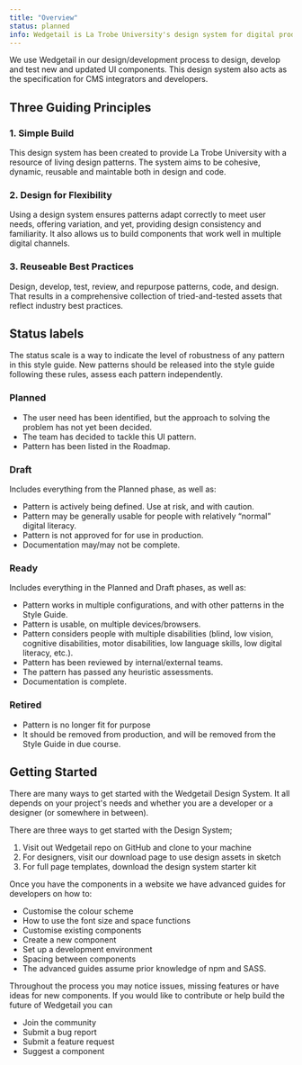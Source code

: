 ```yaml
---
title: "Overview"
status: planned
info: Wedgetail is La Trobe University's design system for digital products and experiences. With the La Trobe Design Language as its foundation, the system consists of working code, design tools and resources,  human interface guidelines, and a vibrant community of contributors.
---
```


We use Wedgetail in our design/development process to design, develop and test new and updated UI components.
This design system also acts as the specification for CMS integrators and developers.

## Three Guiding Principles

### 1. Simple Build

This design system has been created to provide La Trobe University with a resource of living design patterns. The system aims to be cohesive, dynamic, reusable and maintable both in design and code.

### 2. Design for Flexibility

Using a design system ensures patterns adapt correctly to meet user needs, offering variation, and yet, providing design consistency and familiarity. It also allows us to build components that work well in multiple digital channels.

### 3. Reuseable Best Practices

Design, develop, test, review, and repurpose patterns, code, and design. That results in a comprehensive collection of tried-and-tested assets that reflect industry best practices.


## Status labels

The status scale is a way to indicate the level of robustness of any pattern in this style guide. New patterns should be released into the style guide following these rules, assess each pattern independently.

### Planned
- The user need has been identified, but the approach to solving the problem has not yet been decided.
- The team has decided to tackle this UI pattern.
- Pattern has been listed in the Roadmap.

### Draft
Includes everything from the Planned phase, as well as:

- Pattern is actively being defined. Use at risk, and with caution.
- Pattern may be generally usable for people with relatively “normal” digital literacy.
- Pattern is not approved for for use in production.
- Documentation may/may not be complete.

### Ready
Includes everything in the Planned and Draft phases, as well as:

- Pattern works in multiple configurations, and with other patterns in the Style Guide.
- Pattern is usable, on multiple devices/browsers.
- Pattern considers people with multiple disabilities (blind, low vision, cognitive disabilities, motor disabilities, low language skills, low digital literacy, etc.).
- Pattern has been reviewed by internal/external teams.
- The pattern has passed any heuristic assessments.
- Documentation is complete.

### Retired
- Pattern is no longer fit for purpose
- It should be removed from production, and will be removed from the Style Guide in due course.


## Getting Started

There are many ways to get started with the Wedgetail Design System. It all depends on your project's needs and whether you are a developer or a designer (or somewhere in between).

There are three ways to get started with the Design System;

1. Visit out Wedgetail repo on GitHub and clone to your machine
2. For designers, visit our download page to use design assets in sketch
3. For full page templates, download the design system starter kit

Once you have the components in a website we have advanced guides for developers on how to:

- Customise the colour scheme
- How to use the font size and space functions
- Customise existing components
- Create a new component
- Set up a development environment
- Spacing between components
- The advanced guides assume prior knowledge of npm and SASS.

Throughout the process you may notice issues, missing features or have ideas for new components. If you would like to contribute or help build the future of Wedgetail you can 

- Join the community
- Submit a bug report
- Submit a feature request
- Suggest a component
